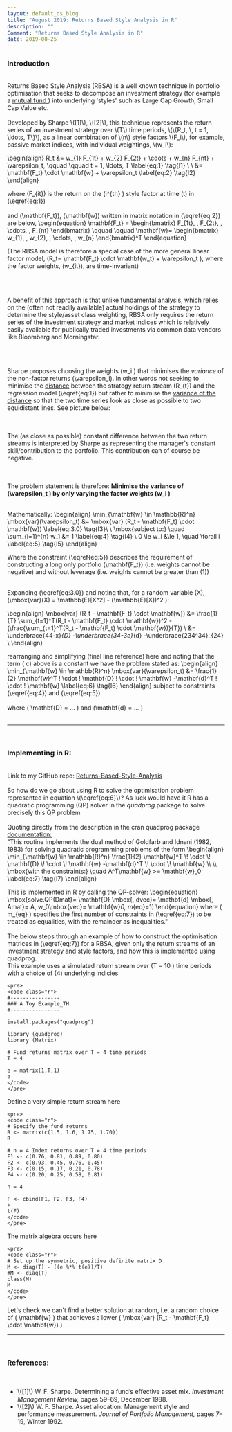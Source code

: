 ```yaml
---
layout: default_ds_blog
title: "August 2019: Returns Based Style Analysis in R"
description: ""
Comment: "Returns Based Style Analysis in R"
date: 2019-08-25
---
```


<div id="wrapper">
	<div id="blog-page" class="blogcontainer">
<h3>Introduction</h3> <br>
Returns Based Style Analysis (RBSA) is a well known technique in portfolio optimisation that seeks to decompose an investment strategy (for example a 
<a href = "https://en.wikipedia.org/wiki/Mutual_fund">mutual fund </a>) into 
underlying 'styles' such as Large Cap Growth, Small Cap Value etc. <br> <br>
Developed by Sharpe \([1]\), \([2]\), this technique represents the return series of an investment strategy over \(T\) time periods,
\(\{R_t, \, t = 1, \ldots, T\}\), as a linear combination of \(n\) style factors \(F_i\), for example, passive market indices, with individual weightings, \(w_i\):

\begin{align} R_t &= w_{1} F_{1t} + w_{2} F_{2t} + \cdots + w_{n} F_{nt} + \varepsilon_t, \qquad \qquad t = 1, \ldots, T \label{eq:1} \tag{I1} \\ \\
 &= \mathbf{F_t} \cdot \mathbf{w} + \varepsilon_t  \label{eq:2} \tag{I2}
\end{align} 
 
where \(F_{it}\) is the return on the \(i^{th} \) style factor at time \(t\) in \(\eqref{eq:1}\) <br> <br>
and \(\mathbf{F_t}\), \(\mathbf{w}\) written in matrix notation in \(\eqref{eq:2}\) are below,
\begin{equation} 
	\mathbf{F_t} = 
	\begin{bmatrix}
		F_{1t}, \, F_{2t}, \, \cdots, \, F_{nt}
	\end{bmatrix} 
	\qquad
	\qquad
	\mathbf{w}=
	\begin{bmatrix}
		w_{1}, \, w_{2}, \, \cdots, \, w_{n}
	\end{bmatrix}^T
\end{equation}

<!-- To reference the equation with the \tag above
\(\eqref{eq:1}\)-->
(The RBSA model is therefore a special case of the more general linear factor model, \(R_t= \mathbf{F_t} \cdot \mathbf{w_t} + \varepsilon_t \),
 where the factor weights, \(w_{it}\), are time-invariant)

<br><br>

A benefit of this approach is that unlike fundamental analysis, which relies on the (often not readily available) actual holdings of the strategy to determine the style/asset class weighting, RBSA only 
requires the return series of the investment strategy and market indices which is relatively easily available for publically traded investments via common data vendors like Bloomberg and Morningstar. 

<br><br>

Sharpe proposes choosing the weights \(w_i \) that minimises the <i>variance</i> of the non-factor returns \(\varepsilon_i\). In other words not seeking to minimise the 
<u>distance</u> between
the strategy return stream \(R_{t}\) and the regression model \(\eqref{eq:1}\) but rather to minimise the <u>variance of the distance</u> so that the two time series look as close as possible
to two equidistant lines. See picture below:

<br><br>
The (as close as possible) constant difference between the two return streams is interpreted by Sharpe as representing the manager's constant skill/contribution to the portfolio. This contribution can of 
course be negative.

<br><br>
The problem statement is therefore: <b> Minimise the variance of \(\varepsilon_t \) by only varying the factor weights \(w_i \) </b> <br><br>

Mathematically:
\begin{align}
\min_{\mathbf{w} \in \mathbb{R}^n} \mbox{var}(\varepsilon_t) &= \mbox{var} (R_t - \mathbf{F_t} \cdot \mathbf{w}) \label{eq:3.0} \tag{I3}\\ \\
\mbox{subject to:} \quad \sum_{i=1}^{n} w_1 &= 1 \label{eq:4} \tag{I4} \\
0 \le w_i &\le 1, \quad \forall i \label{eq:5} \tag{I5}
\end{align}

Where the constraint \(\eqref{eq:5}\) describes the requirement of constructing a long only portfolio \(\mathbf{F_t}\) (i.e. weights cannot be negative) and 
without leverage (i.e. weights cannot be greater than \(1\)) <br> <br>

Expanding \(\eqref{eq:3.0}\) and noting that, for a random variable \(X\), \(\mbox{var}(X) = \mathbb{E}[X^2] - (\mathbb{E}[X])^2 \):

\begin{align}
\mbox{var} (R_t - \mathbf{F_t} \cdot \mathbf{w}) &= \frac{1}{T} \sum_{t=1}^T(R_t - \mathbf{F_t} \cdot \mathbf{w})^2 - (\frac{\sum_{t=1}^T(R_t - \mathbf{F_t} \cdot \mathbf{w})}{T}) \\
&= \underbrace{44-x}_{D} -\underbrace{34-3e}_{d} -\underbrace{234^34}_{24} \\ 
\end{align}

rearranging and simplifying (final line reference) here and noting that the term \( c\) above is a constant we have the problem stated as:
\begin{align}
\min_{\mathbf{w} \in \mathbb{R}^n} \mbox{var}(\varepsilon_t) &= \frac{1}{2} \mathbf{w}^T \! \cdot \! \mathbf{D} \! \cdot \! \mathbf{w} -\mathbf{d}^T \! \cdot \! \mathbf{w}
\label{eq:6} \tag{I6}
\end{align}
subject to constraints \(\eqref{eq:4}\) and \(\eqref{eq:5}\) <br><br>
where \( \mathbf{D} = ... \) and \(\mathbf{d} = ... \) <br><br>
<hr><br>

<h3>Implementing in R:</h3> <br>
Link to my GitHub repo: <a href = "https://github.com/ThomasHandscomb/Returns-Based-Style-Analysis"> Returns-Based-Style-Analysis </a>
<br><br>
So how do we go about using R to solve the optimisation problem represented in equation \(\eqref{eq:6}\)? As luck would have 
it R has a quadratic programming (QP) solver in the <i> quadprog </i>  package to solve precisely this QP problem
 <br><br>
Quoting directly from the description in the cran quadprog package <a href = "https://cran.r-project.org/web/packages/quadprog/quadprog.pdf"> documentation:</a> <br>
"This routine implements the dual method of Goldfarb and Idnani (1982, 1983) for solving quadratic programming problems of the form 
\begin{align} \min_{\mathbf{w} \in \mathbb{R}^n} \frac{1}{2} \mathbf{w}^T \! \cdot \! \mathbf{D} \! \cdot \! \mathbf{w} -\mathbf{d}^T \! \cdot \! \mathbf{w} \\ \\
\mbox{with the constraints:} \quad A^T\mathbf{w} >= \mathbf{w}_0 \label{eq:7} \tag{I7}
\end{align}

This is implemented in R by calling the QP-solver: 
\begin{equation} \mbox{solve.QP(Dmat}= \mathbf{D} \mbox{, dvec}= \mathbf{d} \mbox{, Amat}= A, w_0\mbox{vec}= \mathbf{w}_0, m_{eq}=1) \end{equation} 
where \( m_{eq} \) specifies the first number of constraints in \(\eqref{eq:7}\) to be treated as equalities, with the remainder as inequalities."
<br><br>
The below steps through an example of how to construct the optimisation matrices in \(\eqref{eq:7}\) for a RBSA, given only the return streams of an investment strategy and style factors, 
and how this is implemented using quadprog. <br> This example uses a simulated return stream over \(T = 10 \) time periods with a choice of \(4\) underlying indicies

	<pre>
	<code class="r">
	#----------------
	### A Toy Example_TH
	#----------------

	install.packages("quadprog")

	library (quadprog)
	library (Matrix)

	# Fund returns matrix over T = 4 time periods
	T = 4

	e = matrix(1,T,1)
	e
	</code>
	</pre>

Define a very simple return stream here

	<pre> 
	<code class="r">
	# Specify the fund returns
	R <- matrix(c(1.5, 1.6, 1.75, 1.70))
	R

	# n = 4 Index returns over T = 4 time periods
	F1 <- c(0.76, 0.81, 0.89, 0.80)
	F2 <- c(0.93, 0.45, 0.76, 0.45)
	F3 <- c(0.15, 0.17, 0.21, 0.78)
	F4 <- c(0.20, 0.25, 0.58, 0.81)

	n = 4

	F <- cbind(F1, F2, F3, F4)
	F
	t(F)
	</code>
	</pre>

The matrix algebra occurs here

	<pre> 
	<code class="r">
	# Set up the symmetric, positive definite matrix D
	M <- diag(T) - ((e %*% t(e))/T)
	#M <- diag(T)
	class(M)
	M
	</code>
	</pre>	

Let's check we can't find a better solution at random, i.e. a random choice of \( \mathbf{w} \) that achieves a lower \( \mbox{var} (R_t - \mathbf{F_t} \cdot \mathbf{w}) \) 
<br><hr><br>

<h3>References:</h3> <br>
<ul>
	<li> \([1]\) W. F. Sharpe. Determining a fund’s eﬀective asset mix. <i> Investment Management Review, </i> pages 59–69, December 1988. </li>
	<li> \([2]\) W. F. Sharpe. Asset allocation: Management style and performance measurement. <i> Journal of Portfolio Management, </i> pages 7–19, Winter 1992. </li>
</ul>

</div>